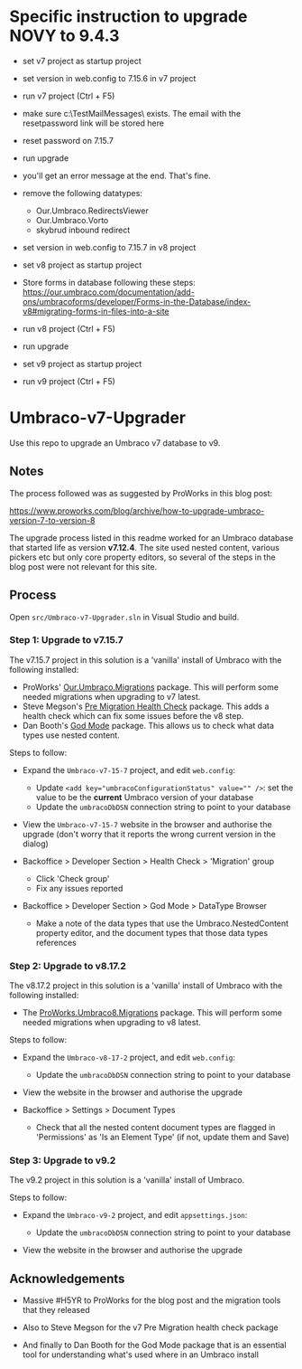 # Specific instruction to upgrade NOVY to 9.4.3
* set v7 project as startup project
* set version in web.config to 7.15.6 in v7 project
* run v7 project (Ctrl + F5)
* make sure c:\TestMailMessages\ exists. The email with the resetpassword link will be stored here
* reset password on 7.15.7
* run upgrade
* you'll get an error message at the end. That's fine.
* remove the following datatypes:

   - Our.Umbraco.RedirectsViewer
   - Our.Umbraco.Vorto
   - skybrud inbound redirect
* set version in web.config to 7.15.7 in v8 project
* set v8 project as startup project
* Store forms in database following these steps: https://our.umbraco.com/documentation/add-ons/umbracoforms/developer/Forms-in-the-Database/index-v8#migrating-forms-in-files-into-a-site
* run v8 project (Ctrl + F5)
* run upgrade
* set v9 project as startup project
* run v9 project (Ctrl + F5)


# Umbraco-v7-Upgrader

Use this repo to upgrade an Umbraco v7 database to v9.

## Notes

The process followed was as suggested by ProWorks in this blog post:

https://www.proworks.com/blog/archive/how-to-upgrade-umbraco-version-7-to-version-8

The upgrade process listed in this readme worked for an Umbraco database that started life as version **v7.12.4**. The site used nested content, various pickers etc but only core property editors, so several of the steps in the blog post were not relevant for this site.

## Process

Open `src/Umbraco-v7-Upgrader.sln` in Visual Studio and build.

### Step 1: Upgrade to v7.15.7

The v7.15.7 project in this solution is a 'vanilla' install of Umbraco with the following installed:

- ProWorks' [Our.Umbraco.Migrations](https://www.nuget.org/packages/Our.Umbraco.Migration/) package. This will perform some needed migrations when upgrading to v7 latest.
- Steve Megson's [Pre Migration Health Check](https://our.umbraco.com/packages/developer-tools/pre-migration-health-checks/) package. This adds a health check which can fix some issues before the v8 step.
- Dan Booth's [God Mode](https://our.umbraco.com/packages/developer-tools/diplo-god-mode/) package. This allows us to check what data types use nested content.

Steps to follow:

- Expand the `Umbraco-v7-15-7` project, and edit `web.config`:

   - Update `<add key="umbracoConfigurationStatus" value="" />`: set the value to be the **current** Umbraco version of your database
   - Update the `umbracoDbDSN` connection string to point to your database

- View the `Umbraco-v7-15-7` website in the browser and authorise the upgrade (don't worry that it reports the wrong current version in the dialog)

- Backoffice > Developer Section > Health Check > 'Migration' group

   - Click 'Check group'
   - Fix any issues reported

- Backoffice > Developer Section > God Mode > DataType Browser

   - Make a note of the data types that use the Umbraco.NestedContent property editor, and the document types that those data types references

### Step 2: Upgrade to v8.17.2

The v8.17.2 project in this solution is a 'vanilla' install of Umbraco with the following installed:

- The [ProWorks.Umbraco8.Migrations](https://www.nuget.org/packages/ProWorks.Umbraco8.Migrations/) package. This will perform some needed migrations when upgrading to v8 latest.

Steps to follow:

- Expand the `Umbraco-v8-17-2` project, and edit `web.config`:

   - Update the `umbracoDbDSN` connection string to point to your database

- View the website in the browser and authorise the upgrade

- Backoffice > Settings > Document Types

   - Check that all the nested content document types are flagged in 'Permissions' as 'Is an Element Type' (if not, update them and Save)

### Step 3: Upgrade to v9.2

The v9.2 project in this solution is a 'vanilla' install of Umbraco.

Steps to follow:

- Expand the `Umbraco-v9-2` project, and edit `appsettings.json`:

   - Update the `umbracoDbDSN` connection string to point to your database

- View the website in the browser and authorise the upgrade

## Acknowledgements

- Massive #H5YR to ProWorks for the blog post and the migration tools that they released

- Also to Steve Megson for the v7 Pre Migration health check package

- And finally to Dan Booth for the God Mode package that is an essential tool for understanding what's used where in an Umbraco install
